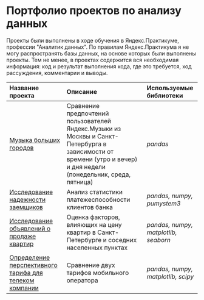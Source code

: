 # Портфолио проектов по анализу данных

Проекты были выполнены в ходе обучения в Яндекс.Практикуме, профессии "Аналитик данных". По правилам Яндекс.Практикума я не могу распространять базы данных, на основе которых были выполнены проекты. Тем не менее, в проектах содержится вся необходимая информация: код и результат выполнения кода, где это требуется, ход рассуждения, комментарии и выводы.

| Название проекта | Описание | Используемые библиотеки | 
| :---------------------- | :---------------------- | :---------------------- |
| [Музыка больших городов](ru/music) | Сравнение предпочтений пользователей Яндекс.Музыки из Москвы и Санкт-Петербурга в зависимости от времени (утро и вечер) и дня недели (понедельник, среда, пятница)| *pandas* |
| [Исследование надежности заемщиков](ru/credit) | Анализ статистики платежеспособности клиентов банка| *pandas, numpy, pumystem3* |
| [Исследование объявлений о продаже квартир](ru/real_estate) | Оценка факторов, влияющих на цену квартир в Санкт-Петербурге и соседних населенных пунктах| *pandas, numpy, matplotlib, seaborn* |
| [Определение перспективного тарифа для телеком компании](ru/mobile) | Сравнение двух тарифов мобильного оператора| *pandas, numpy, matplotlib, scipy* |
